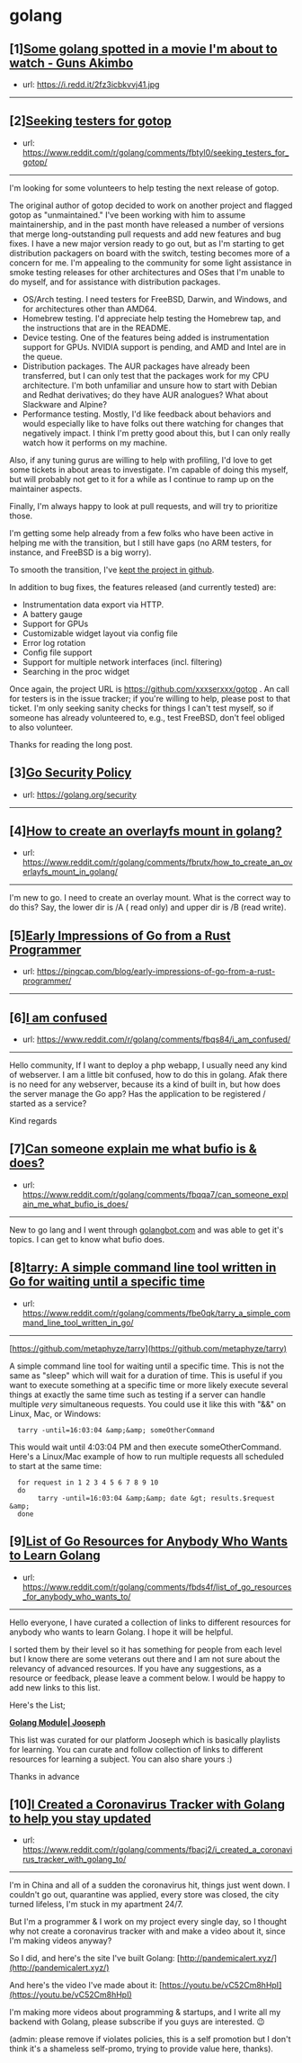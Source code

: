 # golang
## [1][Some golang spotted in a movie I'm about to watch - Guns Akimbo](https://www.reddit.com/r/golang/comments/fbeb9t/some_golang_spotted_in_a_movie_im_about_to_watch/)
- url: https://i.redd.it/2fz3icbkvvj41.jpg
---

## [2][Seeking testers for gotop](https://www.reddit.com/r/golang/comments/fbtyl0/seeking_testers_for_gotop/)
- url: https://www.reddit.com/r/golang/comments/fbtyl0/seeking_testers_for_gotop/
---
I'm looking for some volunteers to help testing the next release of gotop.

The original author of gotop decided to work on another project and flagged gotop as "unmaintained."  I've been working with him to assume maintainership, and in the past month have released a number of versions that merge long-outstanding pull requests and add new features and bug fixes.  I have a new major version ready to go out, but as I'm starting to get distribution packagers on board with the switch, testing becomes more of a concern for me.  I'm appealing to the community for some light assistance in smoke testing releases for other architectures and OSes that I'm unable to do myself, and for assistance with distribution packages.

- OS/Arch testing. I need testers for FreeBSD, Darwin, and Windows, and for architectures other than AMD64.
- Homebrew testing.  I'd appreciate help testing the Homebrew tap, and the instructions that are in the README.
- Device testing.  One of the features being added is instrumentation support for GPUs.  NVIDIA support is pending, and AMD and Intel are in the queue.
- Distribution packages.  The AUR packages have already been transferred, but I can only test that the packages work for my CPU architecture. I'm both unfamiliar and unsure how to start with Debian and Redhat derivatives; do they have AUR analogues?  What about Slackware and Alpine?
- Performance testing. Mostly, I'd like feedback about behaviors and would especially like to have folks out there watching for changes that negatively impact.  I think I'm pretty good about this, but I can only really watch how it performs on my machine.

Also, if any tuning gurus are willing to help with profiling, I'd love to get some tickets in about areas to investigate.  I'm capable of doing this myself, but will probably not get to it for a while as I continue to ramp up on the maintainer aspects.

Finally, I'm always happy to look at pull requests, and will try to prioritize those.

I'm getting some help already from a few folks who have been active in helping me with the transition, but I still have gaps (no ARM testers, for instance, and FreeBSD is a big worry).

To smooth the transition, I've [kept the project in github](https://github.com/xxxserxxx/gotop).

In addition to bug fixes, the features released (and currently tested) are:

- Instrumentation data export via HTTP.
- A battery gauge
- Support for GPUs
- Customizable widget layout via config file
- Error log rotation
- Config file support
- Support for multiple network interfaces (incl. filtering)
- Searching in the proc widget

Once again, the project URL is https://github.com/xxxserxxx/gotop .  An call for testers is in the issue tracker; if you're willing to help, please post to that ticket.  I'm only seeking sanity checks for things I can't test myself, so if someone has already volunteered to, e.g., test FreeBSD, don't feel obliged to also volunteer.

Thanks for reading the long post.
## [3][Go Security Policy](https://www.reddit.com/r/golang/comments/fbtk68/go_security_policy/)
- url: https://golang.org/security
---

## [4][How to create an overlayfs mount in golang?](https://www.reddit.com/r/golang/comments/fbrutx/how_to_create_an_overlayfs_mount_in_golang/)
- url: https://www.reddit.com/r/golang/comments/fbrutx/how_to_create_an_overlayfs_mount_in_golang/
---
I'm new to go. I need to create an overlay mount. What is the correct way to do this? Say, the lower dir is /A ( read only) and upper dir is /B (read write).
## [5][Early Impressions of Go from a Rust Programmer](https://www.reddit.com/r/golang/comments/fb7n67/early_impressions_of_go_from_a_rust_programmer/)
- url: https://pingcap.com/blog/early-impressions-of-go-from-a-rust-programmer/
---

## [6][I am confused](https://www.reddit.com/r/golang/comments/fbqs84/i_am_confused/)
- url: https://www.reddit.com/r/golang/comments/fbqs84/i_am_confused/
---
Hello community,
If I want to deploy a php webapp, I usually need any kind of webserver. I am a little bit confused, how to do this in golang. Afak there is no need for any webserver, because its a kind of built in, but how does the server manage the Go app? Has the application to be registered / started as a service?

Kind regards
## [7][Can someone explain me what bufio is &amp; does?](https://www.reddit.com/r/golang/comments/fbqqa7/can_someone_explain_me_what_bufio_is_does/)
- url: https://www.reddit.com/r/golang/comments/fbqqa7/can_someone_explain_me_what_bufio_is_does/
---
New to go lang and I went through [golangbot.com](https://golangbot.com) and was able to get it's topics. I can get to know what bufio does.
## [8][tarry: A simple command line tool written in Go for waiting until a specific time](https://www.reddit.com/r/golang/comments/fbe0qk/tarry_a_simple_command_line_tool_written_in_go/)
- url: https://www.reddit.com/r/golang/comments/fbe0qk/tarry_a_simple_command_line_tool_written_in_go/
---
[https://github.com/metaphyze/tarry](https://github.com/metaphyze/tarry)

A simple command line tool for waiting until a specific time. This is not the same as "sleep" which will wait for a duration of time. This is useful if you want to execute something at a specific time or more likely execute several things at exactly the same time such as testing if a server can handle multiple *very* simultaneous requests. You could use it like this with "&amp;&amp;" on Linux, Mac, or Windows:

      tarry -until=16:03:04 &amp;&amp; someOtherCommand 

This would wait until 4:03:04 PM and then execute someOtherCommand. Here's a Linux/Mac example of how to run multiple requests all scheduled to start at the same time:

      for request in 1 2 3 4 5 6 7 8 9 10    
      do        
           tarry -until=16:03:04 &amp;&amp; date &gt; results.$request &amp;    
      done
## [9][List of Go Resources for Anybody Who Wants to Learn Golang](https://www.reddit.com/r/golang/comments/fbds4f/list_of_go_resources_for_anybody_who_wants_to/)
- url: https://www.reddit.com/r/golang/comments/fbds4f/list_of_go_resources_for_anybody_who_wants_to/
---
Hello everyone, I have curated a collection of links to different resources for anybody who wants to learn Golang. I hope it will be helpful. 

I sorted them by their level so it has something for people from each level but I know there are some veterans out there and I am not sure about the relevancy of advanced resources. If you have any suggestions, as a resource or feedback, please leave a comment below. I would be happy to add new links to this list.

Here's the List;

[**Golang Module| Jooseph**](https://www.jooseph.com/go-lang)

This list was curated for our platform Jooseph which is basically playlists for learning. You can curate and follow collection of links to different resources for learning a subject. You can also share yours :)

Thanks in advance
## [10][I Created a Coronavirus Tracker with Golang to help you stay updated](https://www.reddit.com/r/golang/comments/fbacj2/i_created_a_coronavirus_tracker_with_golang_to/)
- url: https://www.reddit.com/r/golang/comments/fbacj2/i_created_a_coronavirus_tracker_with_golang_to/
---
I'm in China and all of a sudden the coronavirus hit, things just went down. I couldn't go out, quarantine was applied, every store was closed, the city turned lifeless, I'm stuck in my apartment 24/7.

But I'm a programmer &amp; I work on my project every single day, so I thought why not create a coronavirus tracker with and make a video about it, since I'm making videos anyway?

So I did, and here's the site I've built Golang: [http://pandemicalert.xyz/](http://pandemicalert.xyz/)

And here's the video I've made about it: [https://youtu.be/vC52Cm8hHpI](https://youtu.be/vC52Cm8hHpI)

I'm making more videos about programming &amp; startups, and I write all my backend with Golang, please subscribe if you guys are interested. 😉

(admin: please remove if violates policies, this is a self promotion but I don't think it's a shameless self-promo, trying to provide value here, thanks).
